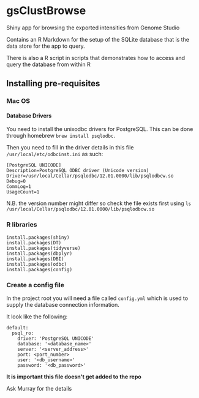 # gsClustBrowse
Shiny app for browsing the exported intensities from Genome Studio

Contains an R Markdown for the setup of the SQLite database that is the data store for the app to query. 

There is also a R script in scripts that demonstrates how to access and query the database from within R


## Installing pre-requisites

### Mac OS

#### Database Drivers

You need to install the unixodbc drivers for PostgreSQL. This can be done through homebrew `brew install psqlodbc`.

Then you need to fill in the driver details in this file `/usr/local/etc/odbcinst.ini` as such:
```
[PostgreSQL UNICODE]
Description=PostgreSQL ODBC driver (Unicode version)
Driver=/usr/local/Cellar/psqlodbc/12.01.0000/lib/psqlodbcw.so
Debug=0
CommLog=1
UsageCount=1
```

N.B. the version number might differ so check the file exists first using `ls /usr/local/Cellar/psqlodbc/12.01.0000/lib/psqlodbcw.so`


### R libraries

```
install.packages(shiny)
install.packages(DT)
install.packages(tidyverse)
install.packages(dbplyr)
install.packages(DBI)
install.packages(odbc)
install.packages(config)
```

### Create a config file

In the project root you will need a file called `config.yml` which is used to supply the database connection information.

It look like the following:
```
default:
  psql_ro:
    driver: 'PostgreSQL UNICODE'
    database: '<database_name>'
    server: '<server_address>'
    port: <port_number>
    user: '<db_username>'
    password: '<db_password>'
```

**It is important this file doesn't get added to the repo**


Ask Murray for the details